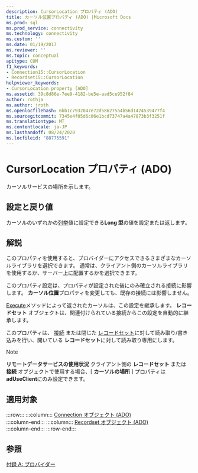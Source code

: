 ```yaml
---
description: CursorLocation プロパティ (ADO)
title: カーソル位置プロパティ (ADO) |Microsoft Docs
ms.prod: sql
ms.prod_service: connectivity
ms.technology: connectivity
ms.custom: ''
ms.date: 01/19/2017
ms.reviewer: ''
ms.topic: conceptual
apitype: COM
f1_keywords:
- Connection15::CursorLocation
- Recordset15::CursorLocation
helpviewer_keywords:
- CursorLocation property [ADO]
ms.assetid: 39c8d86e-7ee9-4182-be5e-aad5ce952f84
author: rothja
ms.author: jroth
ms.openlocfilehash: 6bb1c7932047e72d586275a4b56d1424539477f4
ms.sourcegitcommit: 7345e4f05d6c06e1bcd73747a4a47873b3f3251f
ms.translationtype: MT
ms.contentlocale: ja-JP
ms.lasthandoff: 08/24/2020
ms.locfileid: "88775591"
---
```

# <a name="cursorlocation-property-ado"></a>CursorLocation プロパティ (ADO)
カーソルサービスの場所を示します。  
  
## <a name="settings-and-return-values"></a>設定と戻り値  
 カーソルのいずれかの[列挙](./cursorlocationenum.md)値に設定できる**Long 型**の値を設定または返します。  
  
## <a name="remarks"></a>解説  
 このプロパティを使用すると、プロバイダーにアクセスできるさまざまなカーソルライブラリを選択できます。 通常は、クライアント側のカーソルライブラリを使用するか、サーバー上に配置するかを選択できます。  
  
 このプロパティ設定は、プロパティが設定された後にのみ確立される接続に影響します。 **カーソル位置**プロパティを変更しても、既存の接続には影響しません。  
  
 [Execute](./execute-method-ado-connection.md)メソッドによって返されたカーソルは、この設定を継承します。 **レコードセット** オブジェクトは、関連付けられている接続からこの設定を自動的に継承します。  
  
 このプロパティは、 [接続](./connection-object-ado.md) または閉じた [レコードセット](./recordset-object-ado.md)に対して読み取り/書き込みを行い、開いている **レコードセット**に対して読み取り専用にします。  
  
> [!NOTE]
>  **リモートデータサービスの使用状況** クライアント側の **レコードセット** または **接続** オブジェクトで使用する場合、[ **カーソルの場所** ] プロパティは **adUseClient**にのみ設定できます。  
  
## <a name="applies-to"></a>適用対象  

:::row:::
    :::column:::
        [Connection オブジェクト (ADO)](./connection-object-ado.md)  
    :::column-end:::
    :::column:::
        [Recordset オブジェクト (ADO)](./recordset-object-ado.md)  
    :::column-end:::
:::row-end:::

## <a name="see-also"></a>参照  
 [付録 A: プロバイダー](../../guide/appendixes/appendix-a-providers.md)